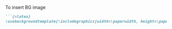 To insert BG image 

```md
```{=latex}
\usebackgroundtemplate{\includegraphics[width=\paperwidth, height=\paperheight]{./gfx/bg}}

```

```